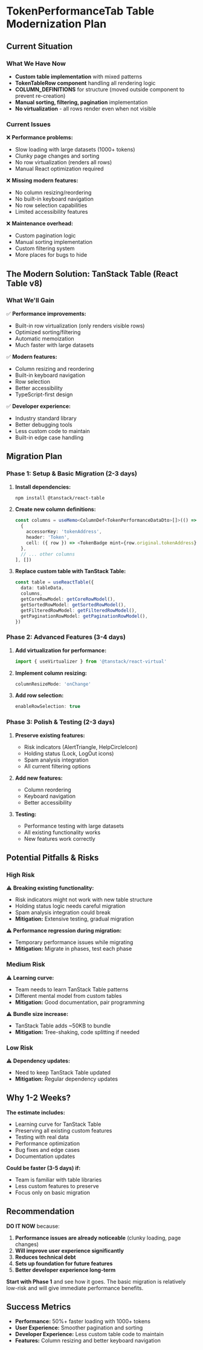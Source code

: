 # TokenPerformanceTab Table Modernization Plan

## Current Situation

### What We Have Now
- **Custom table implementation** with mixed patterns
- **TokenTableRow component** handling all rendering logic
- **COLUMN_DEFINITIONS** for structure (moved outside component to prevent re-creation)
- **Manual sorting, filtering, pagination** implementation
- **No virtualization** - all rows render even when not visible

### Current Issues
❌ **Performance problems:**
- Slow loading with large datasets (1000+ tokens)
- Clunky page changes and sorting
- No row virtualization (renders all rows)
- Manual React optimization required

❌ **Missing modern features:**
- No column resizing/reordering
- No built-in keyboard navigation
- No row selection capabilities
- Limited accessibility features

❌ **Maintenance overhead:**
- Custom pagination logic
- Manual sorting implementation
- Custom filtering system
- More places for bugs to hide

## The Modern Solution: TanStack Table (React Table v8)

### What We'll Gain
✅ **Performance improvements:**
- Built-in row virtualization (only renders visible rows)
- Optimized sorting/filtering
- Automatic memoization
- Much faster with large datasets

✅ **Modern features:**
- Column resizing and reordering
- Built-in keyboard navigation
- Row selection
- Better accessibility
- TypeScript-first design

✅ **Developer experience:**
- Industry standard library
- Better debugging tools
- Less custom code to maintain
- Built-in edge case handling

## Migration Plan

### Phase 1: Setup & Basic Migration (2-3 days)
1. **Install dependencies:**
   ```bash
   npm install @tanstack/react-table
   ```

2. **Create new column definitions:**
   ```typescript
   const columns = useMemo<ColumnDef<TokenPerformanceDataDto>[]>(() => [
     {
       accessorKey: 'tokenAddress',
       header: 'Token',
       cell: ({ row }) => <TokenBadge mint={row.original.tokenAddress} ... />
     },
     // ... other columns
   ], [])
   ```

3. **Replace custom table with TanStack Table:**
   ```typescript
   const table = useReactTable({
     data: tableData,
     columns,
     getCoreRowModel: getCoreRowModel(),
     getSortedRowModel: getSortedRowModel(),
     getFilteredRowModel: getFilteredRowModel(),
     getPaginationRowModel: getPaginationRowModel(),
   })
   ```

### Phase 2: Advanced Features (3-4 days)
1. **Add virtualization for performance:**
   ```typescript
   import { useVirtualizer } from '@tanstack/react-virtual'
   ```

2. **Implement column resizing:**
   ```typescript
   columnResizeMode: 'onChange'
   ```

3. **Add row selection:**
   ```typescript
   enableRowSelection: true
   ```

### Phase 3: Polish & Testing (2-3 days)
1. **Preserve existing features:**
   - Risk indicators (AlertTriangle, HelpCircleIcon)
   - Holding status (Lock, LogOut icons)
   - Spam analysis integration
   - All current filtering options

2. **Add new features:**
   - Column reordering
   - Keyboard navigation
   - Better accessibility

3. **Testing:**
   - Performance testing with large datasets
   - All existing functionality works
   - New features work correctly

## Potential Pitfalls & Risks

### High Risk
⚠️ **Breaking existing functionality:**
- Risk indicators might not work with new table structure
- Holding status logic needs careful migration
- Spam analysis integration could break
- **Mitigation:** Extensive testing, gradual migration

⚠️ **Performance regression during migration:**
- Temporary performance issues while migrating
- **Mitigation:** Migrate in phases, test each phase

### Medium Risk
⚠️ **Learning curve:**
- Team needs to learn TanStack Table patterns
- Different mental model from custom tables
- **Mitigation:** Good documentation, pair programming

⚠️ **Bundle size increase:**
- TanStack Table adds ~50KB to bundle
- **Mitigation:** Tree-shaking, code splitting if needed

### Low Risk
⚠️ **Dependency updates:**
- Need to keep TanStack Table updated
- **Mitigation:** Regular dependency updates

## Why 1-2 Weeks?

**The estimate includes:**
- Learning curve for TanStack Table
- Preserving all existing custom features
- Testing with real data
- Performance optimization
- Bug fixes and edge cases
- Documentation updates

**Could be faster (3-5 days) if:**
- Team is familiar with table libraries
- Less custom features to preserve
- Focus only on basic migration

## Recommendation

**DO IT NOW** because:
1. **Performance issues are already noticeable** (clunky loading, page changes)
2. **Will improve user experience significantly**
3. **Reduces technical debt**
4. **Sets up foundation for future features**
5. **Better developer experience long-term**

**Start with Phase 1** and see how it goes. The basic migration is relatively low-risk and will give immediate performance benefits.

## Success Metrics

- **Performance:** 50%+ faster loading with 1000+ tokens
- **User Experience:** Smoother pagination and sorting
- **Developer Experience:** Less custom table code to maintain
- **Features:** Column resizing and better keyboard navigation 

